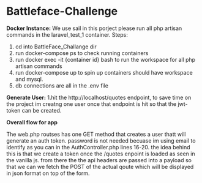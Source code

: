 # Battleface-Challenge



**Docker Instance:**
 We use sail in this porject please run all php artisan commands in the laravel_test_1 container.
  Steps:
  1. cd into BattleFace_Challange dir
  2. run docker-compose ps to check running containers 
  3. run docker exec -it {container id} bash to run the workspace for all php artisan commands
  4. run docker-compose up to spin up containers should have workspace and mysql.
  5. db connections are all in the .env file 
  
  
  
**Generate User:**
 1.hit the http://localhost/quotes endpoint, to save time on the project im creatng one user once that endpoint is hit so that the jwt-token can be created.
 
 
 **Overall flow for app**
 
 The web.php routses has one GET method that creates a user thatt will generate an auth token. password is not needed becuase im using email to identify as you can 
 in the AuthController.php lines 16-20. the idea behind this is that we create a token once the /quotes enpoint is loaded as seen in the vanilla js. from there the 
 the api headers are passed into a payload so that we can we fetch the POST of the actual qoute which will be displayed in json format on top of the form.
 

   
   
